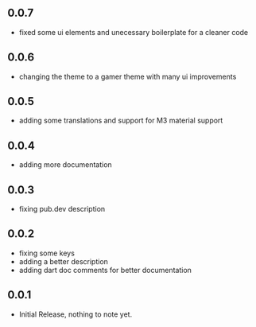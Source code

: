 ## 0.0.7

* fixed some ui elements and unecessary boilerplate for a cleaner code

## 0.0.6

* changing the theme to a gamer theme with many ui improvements

## 0.0.5

* adding some translations and support for M3 material support

## 0.0.4

* adding more documentation

## 0.0.3

* fixing pub.dev description

## 0.0.2

* fixing some keys
* adding a better description
* adding dart doc comments for better documentation

## 0.0.1

* Initial Release, nothing to note yet.
